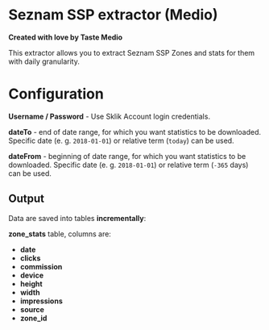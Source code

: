 # Seznam SSP extractor (Medio)

**Created with love by Taste Medio**

This extractor allows you to extract Seznam SSP Zones and stats for them with daily granularity.

# Configuration
**Username / Password** - Use Sklik Account login credentials.

**dateTo** - end of date range, for which you want statistics to be downloaded. 
Specific date (e. g. ``2018-01-01``) or relative term (``today``) can be used.

**dateFrom** - beginning of date range, for which you want statistics to be downloaded. 
Specific date (e. g. ``2018-01-01``) or relative term (``-365`` days) can be used.

## Output

Data are saved into tables **incrementally**:

**zone_stats** table, columns are:
- **date**
- **clicks** 
- **commission**
- **device**
- **height**
- **width**
- **impressions**
- **source**
- **zone_id**